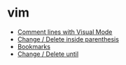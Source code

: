 # vim 

* [Comment lines with Visual Mode](comment-lines-with-visual-mode.md)
* [Change / Delete inside parenthesis](change-delete-inside-parenthesis.md)
* [Bookmarks](bookmarks.md)
* [Change / Delete until](change-delete-until.md)

